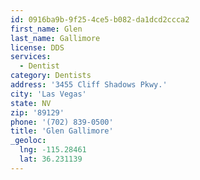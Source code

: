 ```yaml
---
id: 0916ba9b-9f25-4ce5-b082-da1dcd2ccca2
first_name: Glen
last_name: Gallimore
license: DDS
services:
  - Dentist
category: Dentists
address: '3455 Cliff Shadows Pkwy.'
city: 'Las Vegas'
state: NV
zip: '89129'
phone: '(702) 839-0500'
title: 'Glen Gallimore'
_geoloc:
  lng: -115.28461
  lat: 36.231139
---
```

